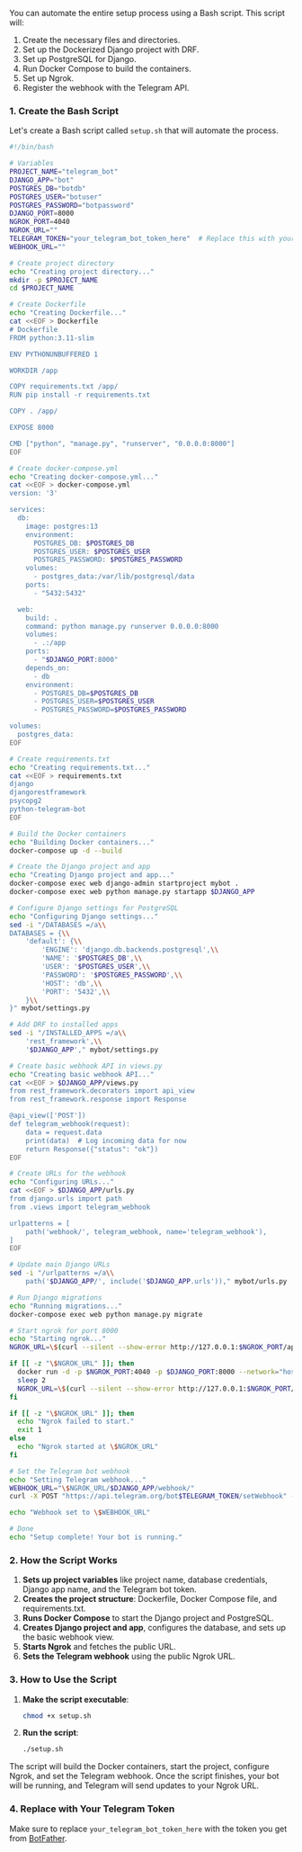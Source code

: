 You can automate the entire setup process using a Bash script. This script will:

1. Create the necessary files and directories.
2. Set up the Dockerized Django project with DRF.
3. Set up PostgreSQL for Django.
4. Run Docker Compose to build the containers.
5. Set up Ngrok.
6. Register the webhook with the Telegram API.

### 1. **Create the Bash Script**

Let's create a Bash script called `setup.sh` that will automate the process.

```bash
#!/bin/bash

# Variables
PROJECT_NAME="telegram_bot"
DJANGO_APP="bot"
POSTGRES_DB="botdb"
POSTGRES_USER="botuser"
POSTGRES_PASSWORD="botpassword"
DJANGO_PORT=8000
NGROK_PORT=4040
NGROK_URL=""
TELEGRAM_TOKEN="your_telegram_bot_token_here"  # Replace this with your Telegram Bot Token
WEBHOOK_URL=""

# Create project directory
echo "Creating project directory..."
mkdir -p $PROJECT_NAME
cd $PROJECT_NAME

# Create Dockerfile
echo "Creating Dockerfile..."
cat <<EOF > Dockerfile
# Dockerfile
FROM python:3.11-slim

ENV PYTHONUNBUFFERED 1

WORKDIR /app

COPY requirements.txt /app/
RUN pip install -r requirements.txt

COPY . /app/

EXPOSE 8000

CMD ["python", "manage.py", "runserver", "0.0.0.0:8000"]
EOF

# Create docker-compose.yml
echo "Creating docker-compose.yml..."
cat <<EOF > docker-compose.yml
version: '3'

services:
  db:
    image: postgres:13
    environment:
      POSTGRES_DB: $POSTGRES_DB
      POSTGRES_USER: $POSTGRES_USER
      POSTGRES_PASSWORD: $POSTGRES_PASSWORD
    volumes:
      - postgres_data:/var/lib/postgresql/data
    ports:
      - "5432:5432"

  web:
    build: .
    command: python manage.py runserver 0.0.0.0:8000
    volumes:
      - .:/app
    ports:
      - "$DJANGO_PORT:8000"
    depends_on:
      - db
    environment:
      - POSTGRES_DB=$POSTGRES_DB
      - POSTGRES_USER=$POSTGRES_USER
      - POSTGRES_PASSWORD=$POSTGRES_PASSWORD

volumes:
  postgres_data:
EOF

# Create requirements.txt
echo "Creating requirements.txt..."
cat <<EOF > requirements.txt
django
djangorestframework
psycopg2
python-telegram-bot
EOF

# Build the Docker containers
echo "Building Docker containers..."
docker-compose up -d --build

# Create the Django project and app
echo "Creating Django project and app..."
docker-compose exec web django-admin startproject mybot .
docker-compose exec web python manage.py startapp $DJANGO_APP

# Configure Django settings for PostgreSQL
echo "Configuring Django settings..."
sed -i "/DATABASES =/a\\
DATABASES = {\\
    'default': {\\
        'ENGINE': 'django.db.backends.postgresql',\\
        'NAME': '$POSTGRES_DB',\\
        'USER': '$POSTGRES_USER',\\
        'PASSWORD': '$POSTGRES_PASSWORD',\\
        'HOST': 'db',\\
        'PORT': '5432',\\
    }\\
}" mybot/settings.py

# Add DRF to installed apps
sed -i "/INSTALLED_APPS =/a\\
    'rest_framework',\\
    '$DJANGO_APP'," mybot/settings.py

# Create basic webhook API in views.py
echo "Creating basic webhook API..."
cat <<EOF > $DJANGO_APP/views.py
from rest_framework.decorators import api_view
from rest_framework.response import Response

@api_view(['POST'])
def telegram_webhook(request):
    data = request.data
    print(data)  # Log incoming data for now
    return Response({"status": "ok"})
EOF

# Create URLs for the webhook
echo "Configuring URLs..."
cat <<EOF > $DJANGO_APP/urls.py
from django.urls import path
from .views import telegram_webhook

urlpatterns = [
    path('webhook/', telegram_webhook, name='telegram_webhook'),
]
EOF

# Update main Django URLs
sed -i "/urlpatterns =/a\\
    path('$DJANGO_APP/', include('$DJANGO_APP.urls'))," mybot/urls.py

# Run Django migrations
echo "Running migrations..."
docker-compose exec web python manage.py migrate

# Start ngrok for port 8000
echo "Starting ngrok..."
NGROK_URL=\$(curl --silent --show-error http://127.0.0.1:$NGROK_PORT/api/tunnels | grep -oP 'https://[0-9a-zA-Z]+\.ngrok\.io')

if [[ -z "\$NGROK_URL" ]]; then
  docker run -d -p $NGROK_PORT:4040 -p $DJANGO_PORT:8000 --network="host" wernight/ngrok ngrok http 8000
  sleep 2
  NGROK_URL=\$(curl --silent --show-error http://127.0.0.1:$NGROK_PORT/api/tunnels | grep -oP 'https://[0-9a-zA-Z]+\.ngrok\.io')
fi

if [[ -z "\$NGROK_URL" ]]; then
  echo "Ngrok failed to start."
  exit 1
else
  echo "Ngrok started at \$NGROK_URL"
fi

# Set the Telegram bot webhook
echo "Setting Telegram webhook..."
WEBHOOK_URL="\$NGROK_URL/$DJANGO_APP/webhook/"
curl -X POST "https://api.telegram.org/bot$TELEGRAM_TOKEN/setWebhook" -d "url=\$WEBHOOK_URL"

echo "Webhook set to \$WEBHOOK_URL"

# Done
echo "Setup complete! Your bot is running."
```

### 2. **How the Script Works**

1. **Sets up project variables** like project name, database credentials, Django app name, and the Telegram bot token.
2. **Creates the project structure**: Dockerfile, Docker Compose file, and requirements.txt.
3. **Runs Docker Compose** to start the Django project and PostgreSQL.
4. **Creates Django project and app**, configures the database, and sets up the basic webhook view.
5. **Starts Ngrok** and fetches the public URL.
6. **Sets the Telegram webhook** using the public Ngrok URL.

### 3. **How to Use the Script**

1. **Make the script executable**:
   ```bash
   chmod +x setup.sh
   ```

2. **Run the script**:
   ```bash
   ./setup.sh
   ```

The script will build the Docker containers, start the project, configure Ngrok, and set the Telegram webhook. Once the script finishes, your bot will be running, and Telegram will send updates to your Ngrok URL.

### 4. **Replace with Your Telegram Token**

Make sure to replace `your_telegram_bot_token_here` with the token you get from [BotFather](https://core.telegram.org/bots#botfather).
